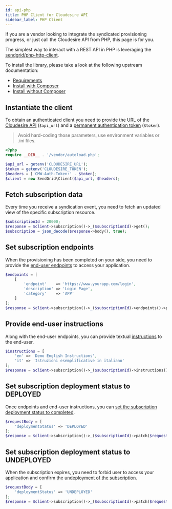 ```yaml
---
id: api-php
title: PHP Client for Cloudesire API
sidebar_label: PHP Client
---
```


If you are a vendor looking to integrate the syndicated provisioning progress,
or just call the Cloudesire API from PHP, this page is for you.

The simplest way to interact with a REST API in PHP is leveraging the
[sendgrid/php-http-client](https://github.com/sendgrid/php-http-client).

To install the library, please take a look at the following upstream
documentation:

* [Requirements](https://github.com/sendgrid/php-http-client#prerequisites)
* [Install with Composer](https://github.com/sendgrid/php-http-client#install-with-composer)
* [Install without Composer](https://github.com/sendgrid/php-http-client#install-without-composer)

## Instantiate the client

To obtain an authenticated client you need to provide the URL of the [Cloudesire
API](api.md#domains) (`$api_url`) and a [permanent authentication
token](api.md#permanent-authentication-token) (`$token`).

> Avoid hard-coding those parameters, use environment variables or .ini files.

```php
<?php
require __DIR__ . '/vendor/autoload.php';

$api_url = getenv('CLOUDESIRE_URL');
$token = getenv('CLOUDESIRE_TOKEN');
$headers = ['CMW-Auth-Token:' . $token];
$client = new SendGrid\Client($api_url, $headers);
```

## Fetch subscription data

Every time you receive a syndication event, you need to fetch an updated view of
the specific subscription resource.

```php
$subscriptionId = 20000;
$response = $client->subscription()->_($subscriptionId)->get();
$subscription = json_decode($response->body(), true);
```

## Set subscription endpoints

When the provisioning has been completed on your side, you need to provide the
[end-user endpoints](syndication.md#how-to-setup-the-syndication-endpoint)
to access your application.

```php
$endpoints = [
    [
        'endpoint'    => 'https://www.yourapp.com/login',
        'description' => 'Login Page',
        'category'    => 'APP'
    ]
];
$response = $client->subscription()->_($subscriptionId)->endpoints()->post($endpoints);
```

## Provide end-user instructions

Along with the end-user endpoints, you can provide textual
[instructions](syndication.md#providing-end-user-instructions)
to the end-user.

```php
$instructions = [
    'en' => 'Demo English Instructions',
    'it' => 'Istruzioni esemplificative in italiano'
];
$response = $client->subscription()->_($subscriptionId)->instructions()->post($instructions);
```

## Set subscription deployment status to DEPLOYED

Once endpoints and end-user instructions, you can [set the subscription deployment
status to completed](syndication.md#set-provisioning-status-to-deployed).

```php
$requestBody = [
    'deploymentStatus' => 'DEPLOYED'
];
$response = $client->subscription()->_($subscriptionId)->patch($requestBody);
```

## Set subscription deployment status to UNDEPLOYED

When the subscription expires, you need to forbid user to access your application
and confirm the [undeployment of the subscription](syndication.md#update-subscription-information-when-the-subscription-expires).

```php
$requestBody = [
    'deploymentStatus' => 'UNDEPLOYED'
];
$response = $client->subscription()->_($subscriptionId)->patch($requestBody);
```

